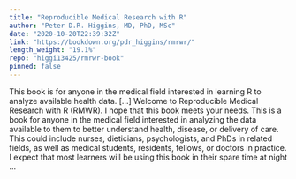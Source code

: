 ```yaml
---
title: "Reproducible Medical Research with R"
author: "Peter D.R. Higgins, MD, PhD, MSc"
date: "2020-10-20T22:39:32Z"
link: "https://bookdown.org/pdr_higgins/rmrwr/"
length_weight: "19.1%"
repo: "higgi13425/rmrwr-book"
pinned: false
---
```


This book is for anyone in the medical field interested in learning R to analyze available health data. [...] Welcome to Reproducible Medical Research with R (RMWR). I hope that this book meets your needs. This is a book for anyone in the medical field interested in analyzing the data available to them to better understand health, disease, or delivery of care. This could include nurses, dieticians, psychologists, and PhDs in related fields, as well as medical students, residents, fellows, or doctors in practice.
I expect that most learners will be using this book in their spare time at night ...
